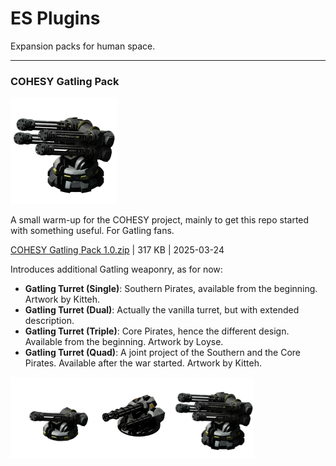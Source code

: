 # **ES Plugins**
Expansion packs for human space.

---

### COHESY Gatling Pack

<img src="src/COHESY Gatling Pack/icon@x2.png" height="170">

A small warm-up for the COHESY project, mainly to get this repo started with something useful. For Gatling fans.

<a href="release/COHESY Gatling Pack 1.0.zip">COHESY Gatling Pack 1.0.zip</a> | 317 KB | 2025-03-24

Introduces additional Gatling weaponry, as for now:
- **Gatling Turret (Single)**: Southern Pirates, available from the beginning. Artwork by Kitteh.
- **Gatling Turret (Dual)**: Actually the vanilla turret, but with extended description.
- **Gatling Turret (Triple)**: Core Pirates, hence the different design. Available from the beginning. Artwork by Loyse.
- **Gatling Turret (Quad)**: A joint project of the Southern and the Core Pirates. Available after the war started. Artwork by Kitteh.

<img src='src/COHESY Gatling Pack/images/outfit/turret_gatling_single.png' width='130'><img src='src/COHESY Gatling Pack/images/outfit/turret_gatling_triple.png' width='130'><img src='src/COHESY Gatling Pack/images/outfit/turret_gatling_quad.png' width='130'>
